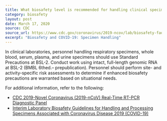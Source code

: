 ```yaml
---
title: What biosafety level is recommended for handling clinical specimens from suspected COVID-19 PUIs?
category: biosafety
layout: post
date: March 17, 2020
source: CDC
source_url: https://www.cdc.gov/coronavirus/2019-ncov/lab/biosafety-faqs.html
excerpt: "Biosafety and COVID-19: Specimen Handling"
---
```


In clinical laboratories, personnel handling respiratory specimens, whole blood, serum, plasma, and urine specimens should use Standard Precautions at BSL-2. Conduct work using intact, full-length genomic RNA at BSL-2 (BMBL 6thed.– prepublication). Personnel should perform site- and activity-specific risk assessments to determine if enhanced biosafety precautions are warranted based on situational needs.

For additional information, refer to the following:

* [CDC 2019-Novel Coronavirus (2019-nCoV) Real-Time RT-PCR Diagnostic Panel](https://www.fda.gov/media/134922/download)
* [Interim Laboratory Biosafety Guidelines for Handling and Processing Specimens Associated with Coronavirus Disease 2019 (COVID-19)](https://www.cdc.gov/coronavirus/2019-nCoV/lab/lab-biosafety-guidelines.html)